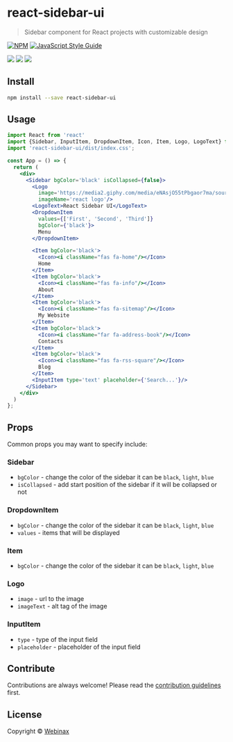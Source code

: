 # react-sidebar-ui

> Sidebar component for React projects with customizable design

[![NPM](https://img.shields.io/npm/v/react-sidebar-ui.svg)](https://www.npmjs.com/package/react-sidebar-ui) [![JavaScript Style Guide](https://img.shields.io/badge/code_style-standard-brightgreen.svg)](https://standardjs.com)

![](https://i.imgur.com/gXPJtJW.gif)
![](https://i.imgur.com/QT86Om0.gif)
![](https://imgur.com/gHZQYo6.gif)

## Install

```bash
npm install --save react-sidebar-ui
```

## Usage

```jsx
import React from 'react'
import {Sidebar, InputItem, DropdownItem, Icon, Item, Logo, LogoText} from 'react-sidebar-ui'
import 'react-sidebar-ui/dist/index.css';

const App = () => {
  return (
    <div>
      <Sidebar bgColor='black' isCollapsed={false}>
        <Logo
          image='https://media2.giphy.com/media/eNAsjO55tPbgaor7ma/source.gif'
          imageName='react logo'/>
        <LogoText>React Sidebar UI</LogoText>
        <DropdownItem
          values={['First', 'Second', 'Third']}
          bgColor={'black'}>
          Menu
        </DropdownItem>

        <Item bgColor='black'>
          <Icon><i className="fas fa-home"/></Icon>
          Home
        </Item>
        <Item bgColor='black'>
          <Icon><i className="fas fa-info"/></Icon>
          About
        </Item>
        <Item bgColor='black'>
          <Icon><i className="fas fa-sitemap"/></Icon>
          My Website
        </Item>
        <Item bgColor='black'>
          <Icon><i className="far fa-address-book"/></Icon>
          Contacts
        </Item>
        <Item bgColor='black'>
          <Icon><i className="fas fa-rss-square"/></Icon>
          Blog
        </Item>
        <InputItem type='text' placeholder={'Search...'}/>
      </Sidebar>
    </div>
  )
};
```
## Props

Common props you may want to specify include:
### Sidebar
- `bgColor` - change the color of the sidebar it can be `black`, `light`, `blue`
- `isCollapsed` - add start position of the sidebar if it will be collapsed or not
### DropdownItem
- `bgColor` - change the color of the sidebar it can be `black`, `light`, `blue`
- `values` - items that will be displayed
### Item
- `bgColor` - change the color of the sidebar it can be `black`, `light`, `blue`
### Logo
- `image` - url to the image
- `imageText` - alt tag of the image
### InputItem
- `type` - type of the input field
- `placeholder` - placeholder of the input field
## Contribute 
Contributions are always welcome!
Please read the [contribution guidelines](contributing.md) first.
## License

Copyright © [Webinax](https://github.com/Webinax)
